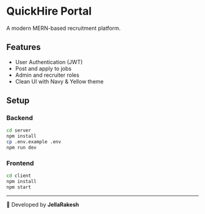 # QuickHire Portal

A modern MERN-based recruitment platform.

## Features
- User Authentication (JWT)
- Post and apply to jobs
- Admin and recruiter roles
- Clean UI with Navy & Yellow theme

## Setup

### Backend
```bash
cd server
npm install
cp .env.example .env
npm run dev
```

### Frontend
```bash
cd client
npm install
npm start
```

---

🚀 Developed by **JellaRakesh**
